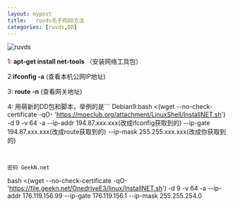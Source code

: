 ```yaml
---
layout: mypost
title:   ruvds毛子鸡DD方法
categories: [ruvds,DD]
---
```

![](https://cdn.jsdelivr.net/gh/daoke123/pic/pic/ruvdsdd.jpg "ruvds")


1: **apt-get install net-tools**
    （安装网络工具包）

2:**ifconfig -a**
  (查看本机公网IP地址)

3: **route -n**
  (查看网关地址)

4:
用萌新的DD包和脚本，举例的是```
Debian9:bash <(wget --no-check-certificate -qO- 'https://moeclub.org/attachment/LinuxShell/InstallNET.sh') -d 9 -v 64 -a --ip-addr 194.87.xxx.xxx(改成ifconfig获取到的) --ip-gate 194.87.xxx.xxx(改成route获取到的) --ip-mask 255.255.xxx.xxx(改成你获取到的)
```


密码 GeekN.net
```
bash <(wget --no-check-certificate -qO- 'https://file.geekn.net/OnedriveE3/linux/InstallNET.sh') -d 9 -v 64 -a --ip-addr 176.119.156.99 --ip-gate 176.119.156.1 --ip-mask 255.255.254.0
```
